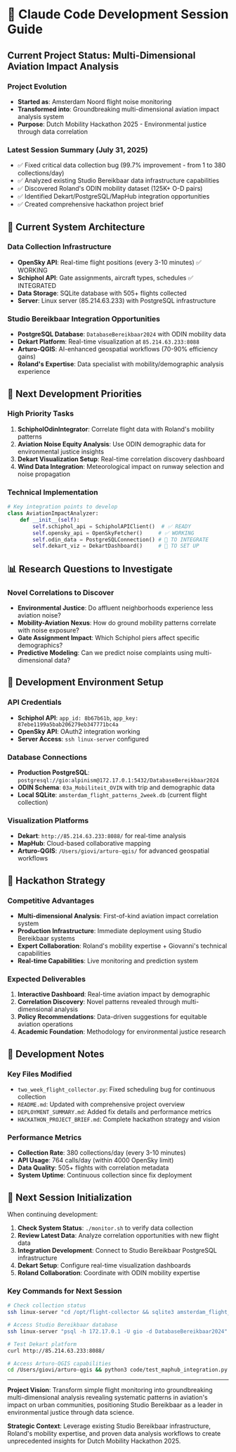 # 🤖 Claude Code Development Session Guide

## Current Project Status: Multi-Dimensional Aviation Impact Analysis

### Project Evolution
- **Started as**: Amsterdam Noord flight noise monitoring
- **Transformed into**: Groundbreaking multi-dimensional aviation impact analysis system
- **Purpose**: Dutch Mobility Hackathon 2025 - Environmental justice through data correlation

### Latest Session Summary (July 31, 2025)
- ✅ Fixed critical data collection bug (99.7% improvement - from 1 to 380 collections/day)
- ✅ Analyzed existing Studio Bereikbaar data infrastructure capabilities
- ✅ Discovered Roland's ODIN mobility dataset (125K+ O-D pairs)
- ✅ Identified Dekart/PostgreSQL/MapHub integration opportunities
- ✅ Created comprehensive hackathon project brief

## 🎯 Current System Architecture

### Data Collection Infrastructure
- **OpenSky API**: Real-time flight positions (every 3-10 minutes) ✅ WORKING
- **Schiphol API**: Gate assignments, aircraft types, schedules ✅ INTEGRATED
- **Data Storage**: SQLite database with 505+ flights collected
- **Server**: Linux server (85.214.63.233) with PostgreSQL infrastructure

### Studio Bereikbaar Integration Opportunities
- **PostgreSQL Database**: `DatabaseBereikbaar2024` with ODIN mobility data
- **Dekart Platform**: Real-time visualization at `85.214.63.233:8088`
- **Arturo-QGIS**: AI-enhanced geospatial workflows (70-90% efficiency gains)
- **Roland's Expertise**: Data specialist with mobility/demographic analysis experience

## 🚀 Next Development Priorities

### High Priority Tasks
1. **SchipholOdinIntegrator**: Correlate flight data with Roland's mobility patterns
2. **Aviation Noise Equity Analysis**: Use ODIN demographic data for environmental justice insights
3. **Dekart Visualization Setup**: Real-time correlation discovery dashboard
4. **Wind Data Integration**: Meteorological impact on runway selection and noise propagation

### Technical Implementation
```python
# Key integration points to develop
class AviationImpactAnalyzer:
    def __init__(self):
        self.schiphol_api = SchipholAPIClient()  # ✅ READY
        self.opensky_api = OpenSkyFetcher()     # ✅ WORKING
        self.odin_data = PostgreSQLConnection() # 🔄 TO INTEGRATE
        self.dekart_viz = DekartDashboard()     # 🔄 TO SET UP
```

## 📊 Research Questions to Investigate

### Novel Correlations to Discover
- **Environmental Justice**: Do affluent neighborhoods experience less aviation noise?
- **Mobility-Aviation Nexus**: How do ground mobility patterns correlate with noise exposure?
- **Gate Assignment Impact**: Which Schiphol piers affect specific demographics?
- **Predictive Modeling**: Can we predict noise complaints using multi-dimensional data?

## 🔧 Development Environment Setup

### API Credentials
- **Schiphol API**: `app_id: 8b67b61b`, `app_key: 87ebe1199a5bab206279eb347771bc4a`
- **OpenSky API**: OAuth2 integration working
- **Server Access**: `ssh linux-server` configured

### Database Connections
- **Production PostgreSQL**: `postgresql://gio:alpinism@172.17.0.1:5432/DatabaseBereikbaar2024`
- **ODIN Schema**: `03a_Mobiliteit_OVIN` with trip and demographic data
- **Local SQLite**: `amsterdam_flight_patterns_2week.db` (current flight collection)

### Visualization Platforms
- **Dekart**: `http://85.214.63.233:8088/` for real-time analysis
- **MapHub**: Cloud-based collaborative mapping
- **Arturo-QGIS**: `/Users/giovi/arturo-qgis/` for advanced geospatial workflows

## 🎯 Hackathon Strategy

### Competitive Advantages
- **Multi-dimensional Analysis**: First-of-kind aviation impact correlation system
- **Production Infrastructure**: Immediate deployment using Studio Bereikbaar systems
- **Expert Collaboration**: Roland's mobility expertise + Giovanni's technical capabilities
- **Real-time Capabilities**: Live monitoring and prediction system

### Expected Deliverables
1. **Interactive Dashboard**: Real-time aviation impact by demographic
2. **Correlation Discovery**: Novel patterns revealed through multi-dimensional analysis
3. **Policy Recommendations**: Data-driven suggestions for equitable aviation operations
4. **Academic Foundation**: Methodology for environmental justice research

## 📝 Development Notes

### Key Files Modified
- `two_week_flight_collector.py`: Fixed scheduling bug for continuous collection
- `README.md`: Updated with comprehensive project overview
- `DEPLOYMENT_SUMMARY.md`: Added fix details and performance metrics
- `HACKATHON_PROJECT_BRIEF.md`: Complete hackathon strategy and vision

### Performance Metrics
- **Collection Rate**: 380 collections/day (every 3-10 minutes)
- **API Usage**: 764 calls/day (within 4000 OpenSky limit)
- **Data Quality**: 505+ flights with correlation metadata
- **System Uptime**: Continuous collection since fix deployment

## 🔄 Next Session Initialization

When continuing development:

1. **Check System Status**: `./monitor.sh` to verify data collection
2. **Review Latest Data**: Analyze correlation opportunities with new flight data
3. **Integration Development**: Connect to Studio Bereikbaar PostgreSQL infrastructure
4. **Dekart Setup**: Configure real-time visualization dashboards
5. **Roland Collaboration**: Coordinate with ODIN mobility expertise

### Key Commands for Next Session
```bash
# Check collection status
ssh linux-server "cd /opt/flight-collector && sqlite3 amsterdam_flight_patterns_2week.db 'SELECT COUNT(*), MAX(collection_time) FROM flights;'"

# Access Studio Bereikbaar database
ssh linux-server "psql -h 172.17.0.1 -U gio -d DatabaseBereikbaar2024"

# Test Dekart platform
curl http://85.214.63.233:8088/

# Access Arturo-QGIS capabilities
cd /Users/giovi/arturo-qgis && python3 code/test_maphub_integration.py
```

---

**Project Vision**: Transform simple flight monitoring into groundbreaking multi-dimensional analysis revealing systematic patterns in aviation's impact on urban communities, positioning Studio Bereikbaar as a leader in environmental justice through data science.

**Strategic Context**: Leverage existing Studio Bereikbaar infrastructure, Roland's mobility expertise, and proven data analysis workflows to create unprecedented insights for Dutch Mobility Hackathon 2025.